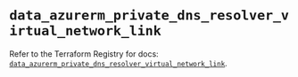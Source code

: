 # `data_azurerm_private_dns_resolver_virtual_network_link`

Refer to the Terraform Registry for docs: [`data_azurerm_private_dns_resolver_virtual_network_link`](https://registry.terraform.io/providers/hashicorp/azurerm/3.95.0/docs/data-sources/private_dns_resolver_virtual_network_link).
